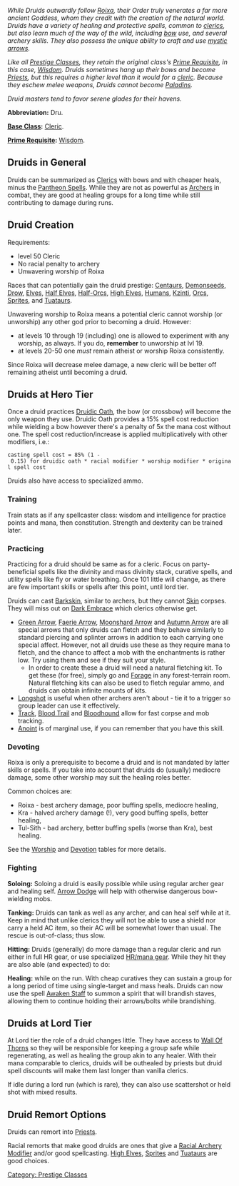 *While Druids outwardly follow [Roixa](Roixa.md "wikilink"), their Order
truly venerates a far more ancient Goddess, whom they credit with the
creation of the natural world. Druids have a variety of healing and
protective spells, common to
[clerics](:Category:_Clerics.md "wikilink"), but also learn much of the
way of the wild, including [bow](:Category:_Bows.md "wikilink") use, and
several archery skills. They also possess the unique ability to craft
and use [mystic arrows](:Category:_Mystic_Warheads.md "wikilink").*

*Like all [Prestige Classes](:Category:_Prestige_Classes.md "wikilink"),
they retain the original class's [Prime
Requisite](Prime_Requisite.md "wikilink"), in this case,
[Wisdom](Wisdom.md "wikilink"). Druids sometimes hang up their bows and
become [Priests](:Category:_Priests.md "wikilink"), but this requires a
higher level than it would for a
[cleric](:Category:_Clerics.md "wikilink"). Because they eschew melee
weapons, Druids cannot become
[Paladins](:Category:_Paladins.md "wikilink").*

*Druid masters tend to favor serene glades for their havens.*

**Abbreviation:** Dru.

**[Base Class](:Category:_Core_Classes.md "wikilink"):**
[Cleric](:Category:_Clerics.md "wikilink").

**[Prime Requisite](Prime_Requisite.md "wikilink"):**
[Wisdom](Wisdom.md "wikilink").

## Druids in General

Druids can be summarized as [Clerics](:Category:Clerics.md "wikilink")
with bows and with cheaper heals, minus the [Pantheon
Spells](:Category:Pantheon_Spells.md "wikilink"). While they are not as
powerful as [Archers](:Category:Archers.md "wikilink") in combat, they
are good at healing groups for a long time while still contributing to
damage during runs.

## Druid Creation

Requirements:

-   level 50 Cleric
-   No racial penalty to archery
-   Unwavering worship of Roixa

Races that can potentially gain the druid prestige:
[Centaurs](Centaurs "wikilink"), [Demonseeds](Demonseeds "wikilink"),
[Drow](Drow "wikilink"), [Elves](Elves "wikilink"), [Half
Elves](Half-Elf.md "wikilink"), [Half-Orcs](Half-Orc "wikilink"), [High
Elves](High_Elf.md "wikilink"), [Humans](Humans "wikilink"),
[Kzinti](Kzinti "wikilink"), [Orcs](Orcs "wikilink"),
[Sprites](Sprites "wikilink"), and [Tuataurs](Tuataurs "wikilink").

Unwavering worship to Roixa means a potential cleric cannot worship (or
unworship) any other god prior to becoming a druid. However:

-   at levels 10 through 19 (including) one is allowed to experiment
    with any worship, as always. If you do, **remember** to unworship at
    lvl 19.
-   at levels 20-50 one *must* remain atheist or worship Roixa
    consistently.

Since Roixa will decrease melee damage, a new cleric will be better off
remaining atheist until becoming a druid.

## Druids at Hero Tier

Once a druid practices [Druidic Oath](Druidic_Oath "wikilink"), the bow
(or crossbow) will become the only weapon they use. Druidic Oath
provides a 15% spell cost reduction while wielding a bow however there's
a penalty of 5x the mana cost without one. The spell cost
reduction/increase is applied multiplicatively with other modifiers,
i.e.:

`casting spell cost = 85% (1 - 0.15) for druidic oath * racial modifier * worship modifier * original spell cost`

Druids also have access to specialized ammo.

### Training

Train stats as if any spellcaster class: wisdom and intelligence for
practice points and mana, then constitution. Strength and dexterity can
be trained later.

### Practicing

Practicing for a druid should be same as for a cleric. Focus on
party-beneficial spells like the divinity and mass divinity stack,
curative spells, and utility spells like fly or water breathing. Once
101 little will change, as there are few important skills or spells
after this point, until lord tier.

Druids can cast [Barkskin](Barkskin "wikilink"), similar to archers, but
they cannot [Skin](Skin "wikilink") corpses. They will miss out on [Dark
Embrace](Dark_Embrace "wikilink") which clerics otherwise get.

-   [Green Arrow](Green_Arrow "wikilink"), [Faerie
    Arrow](Faerie_Arrow "wikilink"), [Moonshard
    Arrow](Moonshard_Arrow "wikilink") and [Autumn
    Arrow](Autumn_Arrow "wikilink") are all special arrows that only
    druids can fletch and they behave similarly to standard piercing and
    splinter arrows in addition to each carrying one special affect.
    However, not all druids use these as they require mana to fletch,
    and the chance to affect a mob with the enchantments is rather low.
    Try using them and see if they suit your style.
    -   In order to create these a druid will need a natural fletching
        kit. To get these (for free), simply go and
        [Forage](Forage "wikilink") in any forest-terrain room. Natural
        fletching kits can also be used to fletch regular ammo, and
        druids can obtain infinite mounts of kits.
-   [Longshot](Longshot "wikilink") is useful when other archers aren't
    about - tie it to a trigger so group leader can use it effectively.
-   [Track](Track "wikilink"), [Blood Trail](Blood_Trail "wikilink") and
    [Bloodhound](Bloodhound "wikilink") allow for fast corpse and mob
    tracking.
-   [Anoint](Anoint "wikilink") is of marginal use, if you can remember
    that you have this skill.

### Devoting

Roixa is only a prerequisite to become a druid and is not mandated by
latter skills or spells. If you take into account that druids do
(usually) mediocre damage, some other worship may suit the healing roles
better.

Common choices are:

-   Roixa - best archery damage, poor buffing spells, mediocre healing,
-   Kra - halved archery damage (!), very good buffing spells, better
    healing,
-   Tul-Sith - bad archery, better buffing spells (worse than Kra), best
    healing.

See the [Worship](Worship "wikilink") and
[Devotion](Devotion "wikilink") tables for more details.

### Fighting

**Soloing:** Soloing a druid is easily possible while using regular
archer gear and healing self. [Arrow Dodge](Arrow_Dodge "wikilink") will
help with otherwise dangerous bow-wielding mobs.

**Tanking:** Druids can tank as well as any archer, and can heal self
while at it. Keep in mind that unlike clerics they will not be able to
use a shield nor carry a held AC item, so their AC will be somewhat
lower than usual. The rescue is out-of-class; thus slow.

**Hitting:** Druids (generally) do more damage than a regular cleric and
run either in full HR gear, or use specialized [HR/mana
gear](:Category:Hero_Druid_Gear.md "wikilink"). While they hit they are
also able (and expected) to do:

**Healing:** while on the run. With cheap curatives they can sustain a
group for a long period of time using single-target and mass heals.
Druids can now use the spell [Awaken Staff](Awaken_Staff "wikilink") to
summon a spirit that will brandish staves, allowing them to continue
holding their arrows/bolts while brandishing.

## Druids at Lord Tier

At Lord tier the role of a druid changes little. They have access to
[Wall Of Thorns](Wall_Of_Thorns "wikilink") so they will be responsible
for keeping a group safe while regenerating, as well as healing the
group akin to any healer. With their mana comparable to clerics, druids
will be outhealed by priests but druid spell discounts will make them
last longer than vanilla clerics.

If idle during a lord run (which is rare), they can also use scattershot
or held shot with mixed results.

## Druid Remort Options

Druids can remort into [Priests](:Category:Priests.md "wikilink").

Racial remorts that make good druids are ones that give a [Racial
Archery Modifier](Racial_Archery_Modifier "wikilink") and/or good
spellcasting. [High Elves](High_Elf.md "wikilink"),
[Sprites](Sprites "wikilink") and [Tuataurs](Tuataurs "wikilink") are
good choices.

[Category: Prestige Classes](Category:_Prestige_Classes "wikilink")
